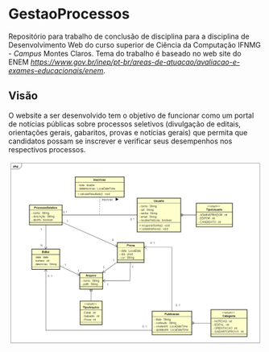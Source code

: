 # GestaoProcessos
Repositório para trabalho de conclusão de disciplina para a disciplina de Desenvolvimento Web do curso superior de Ciência da Computação IFNMG - _Campus_ Montes Claros.
Tema do trabalho é baseado no web site do ENEM _https://www.gov.br/inep/pt-br/areas-de-atuacao/avaliacao-e-exames-educacionais/enem_.

## Visão 
O website a ser desenvolvido tem o objetivo de funcionar como um portal de notícias públicas sobre processos seletivos (divulgação de editais, orientações gerais, gabaritos, provas e notícias gerais) que permita que candidatos possam se inscrever e verificar seus desempenhos nos respectivos processos.

<img src="/Documentos/DiagramaDeClasse.png">
